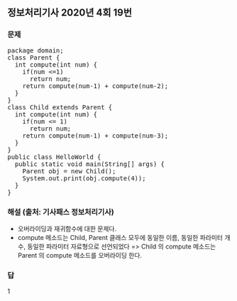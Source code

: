 ## 정보처리기사 2020년 4회 19번

### 문제

<pre>
package domain;
class Parent {
  int compute(int num) {
    if(num <=1)
      return num;
    return compute(num-1) + compute(num-2);
  }
}
class Child extends Parent {
  int compute(int num) {
    if(num <= 1)
      return num;
    return compute(num-1) + compute(num-3);
  }
}
public class HelloWorld {
  public static void main(String[] args) {
    Parent obj = new Child();
    System.out.print(obj.compute(4));
  }
}
</pre>

### 해설 (출처: 기사패스 정보처리기사)

- 오버라이딩과 재귀함수에 대한 문제다.
- compute 메소드는 Child, Parent 클래스 모두에 동일한 이름, 동일한 파라미터 개수, 동일한 파라미터 자료형으로 선언되었다 => Child 의 compute 메소드는 Parent 의 compute 메소드를 오버라이딩 한다.

### 답

1
